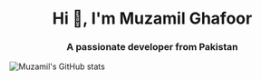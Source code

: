 <h1 align="center">Hi 👋, I'm Muzamil Ghafoor</h1>
<h3 align="center">A passionate developer from Pakistan</h3>


![Muzamil's GitHub stats](https://github-readme-stats.vercel.app/api?username=muzzammil763&show_icons=true&theme=radical)
